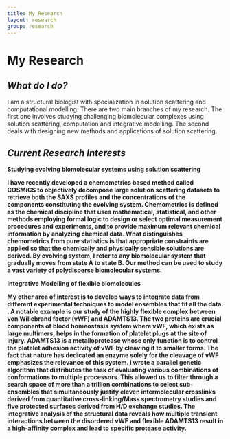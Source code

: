 ```yaml
---
title: My Research
layout: research
group: research
---
```




# My Research  






## *What do I do?*

I am a structural biologist with specialization in solution scattering and computational modelling. There are two main branches of my research. The first one involves studying challenging biomolecular complexes using solution scattering, computation and integrative modelling. The second deals with designing new methods and applications of solution scattering. 


## *Current Research Interests*

<b> Studying evolving biomolecular systems using solution scattering <b>

I have recently developed a chemometrics based method called COSMiCS to objectively decompose large solution scattering datasets to retrieve both the SAXS profiles and the concentrations of the components constituting the evolving system. Chemometrics is defined as the chemical discipline that uses mathematical, statistical, and other methods employing formal logic to design or select optimal measurement 
procedures and experiments, and to provide maximum relevant chemical information by analyzing chemical data. What distinguishes chemometrics from pure statistics is that appropriate constraints are applied so that the chemically and physically sensible solutions are derived. By evolving system, I refer to any biomolecular system that gradually moves from state A to state B. Our method can be used to study 
a vast variety of polydisperse biomolecular systems. 

<b> Integrative Modelling of flexible biomolecules <b>

My other area of interest is to develop ways to integrate data from different experimental techniques to model ensembles that fit all the data.
. A notable example is our study of the highly flexible complex between von Willebrand factor (vWF) and ADAMTS13. The two proteins are crucial
 components of blood homeostasis system where vWF, which exists as large multimers, helps in the formation of platelet plugs at the site of injury.
 ADAMTS13 is a metalloprotease whose only function is to control the platelet adhesion activity of vWF by cleaving it to smaller forms. The fact 
 that nature has dedicated an enzyme solely for the cleavage of vWF emphasizes the relevance of this system. 
 I wrote a parallel genetic algorithm that distributes the task of evaluating various combinations of conformations to multiple processors. This allowed us to filter through a search space of more than a trillion combinations to select sub-ensembles that simultaneously justify eleven intermolecular crosslinks derived from quantitative cross-linking/Mass spectrometry studies and five protected surfaces derived from H/D exchange studies. 
 The integrative analysis of the structural data reveals how multiple transient interactions between the disordered vWF and flexible ADAMTS13 result in a high-affinity complex and lead to specific protease activity.
 
